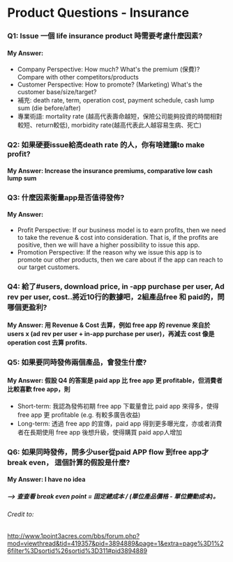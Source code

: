 # Product Questions - Insurance

### Q1: Issue 一個 life insurance product 時需要考慮什麼因素?
#### My Answer: 
* Company Perspective: How much? What's the premium (保費)? Compare with other competitors/products
* Customer Perspective: How to promote? (Marketing) What's the customer base/size/target? 
* 補充: death rate, term, operation cost, payment schedule, cash lump sum (die before/after)
* 專業術語: mortality rate (越高代表壽命越短，保險公司能夠投資的時間相對較短、return較低), morbidity rate(越高代表此人越容易生病、死亡)

### Q2: 如果硬要issue給高death rate 的人，你有啥建議to make profit?
#### My Answer: Increase the insurance premiums, comparative low cash lump sum

### Q3: 什麼因素衡量app是否值得發佈?
#### My Answer: 
* Profit Perspective: If our business model is to earn profits, then we need to take the revenue & cost into consideration. That is, if the profits are positive, then we will have a higher possibility to issue this app.
* Promotion Perspective: If the reason why we issue this app is to promote our other products, then we care about if the app can reach to our target customers. 


### Q4: 給了#users, download price, in -app purchase per user, Ad rev per user, cost..將近10行的數據吧，2組產品free 和 paid的，問哪個更盈利?
#### My Answer: 用 Revenue & Cost 去算，例如 free app 的 revenue 來自於 users x (ad rev per user + in-app purchase per user)，再減去 cost 像是 operation cost 去算 profits.

### Q5: 如果要同時發佈兩個產品，會發生什麼?
#### My Answer: 假設 Q4 的答案是 paid app 比 free app 更 profitable，但消費者比較喜歡 free app，則
* Short-term: 我認為發佈初期 free app 下載量會比 paid app 來得多，使得 free app 更 profitable (e.g. 有較多廣告收益)
* Long-term: 透過 free app 的宣傳，paid app 得到更多曝光度，亦或者消費者在長期使用 free app 後想升級，使得購買 paid app人增加

### Q6: 如果同時發佈，問多少user從paid APP flow 到free app才break even， 這個計算的假設是什麼?
#### My Answer: I have no idea 
##### --> 查查看 break even point = 固定總成本 / (單位產品價格 - 單位變動成本)。


###### Credit to:
http://www.1point3acres.com/bbs/forum.php?mod=viewthread&tid=419357&pid=3894889&page=1&extra=page%3D1%26filter%3Dsortid%26sortid%3D311#pid3894889
